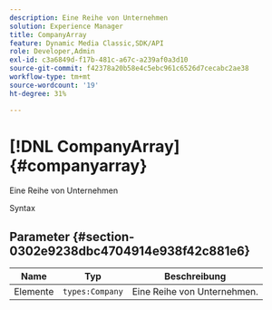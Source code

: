 ```yaml
---
description: Eine Reihe von Unternehmen
solution: Experience Manager
title: CompanyArray
feature: Dynamic Media Classic,SDK/API
role: Developer,Admin
exl-id: c3a6849d-f17b-481c-a67c-a239af0a3d10
source-git-commit: f42378a20b58e4c5ebc961c6526d7cecabc2ae38
workflow-type: tm+mt
source-wordcount: '19'
ht-degree: 31%

---
```


# [!DNL CompanyArray]{#companyarray}

Eine Reihe von Unternehmen

Syntax

## Parameter {#section-0302e9238dbc4704914e938f42c881e6}

| Name | Typ | Beschreibung |
|---|---|---|
| Elemente | `types:Company` | Eine Reihe von Unternehmen. |

